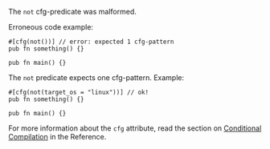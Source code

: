 The `not` cfg-predicate was malformed.

Erroneous code example:

```compile_fail,E0536
#[cfg(not())] // error: expected 1 cfg-pattern
pub fn something() {}

pub fn main() {}
```

The `not` predicate expects one cfg-pattern. Example:

```
#[cfg(not(target_os = "linux"))] // ok!
pub fn something() {}

pub fn main() {}
```

For more information about the `cfg` attribute, read the section on
[Conditional Compilation][conditional-compilation] in the Reference.

[conditional-compilation]: https://doc.dustlang.com/reference/conditional-compilation.html
